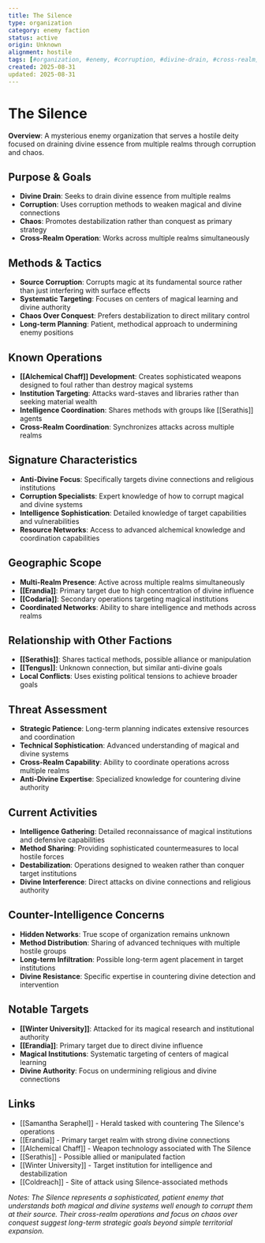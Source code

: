 ```yaml
---
title: The Silence
type: organization
category: enemy faction
status: active
origin: Unknown
alignment: hostile
tags: [#organization, #enemy, #corruption, #divine-drain, #cross-realm]
created: 2025-08-31
updated: 2025-08-31
---
```


# The Silence

**Overview**: A mysterious enemy organization that serves a hostile deity focused on draining divine essence from multiple realms through corruption and chaos.

## Purpose & Goals
- **Divine Drain**: Seeks to drain divine essence from multiple realms
- **Corruption**: Uses corruption methods to weaken magical and divine connections
- **Chaos**: Promotes destabilization rather than conquest as primary strategy
- **Cross-Realm Operation**: Works across multiple realms simultaneously

## Methods & Tactics
- **Source Corruption**: Corrupts magic at its fundamental source rather than just interfering with surface effects
- **Systematic Targeting**: Focuses on centers of magical learning and divine authority
- **Chaos Over Conquest**: Prefers destabilization to direct military control
- **Long-term Planning**: Patient, methodical approach to undermining enemy positions

## Known Operations
- **[[Alchemical Chaff]] Development**: Creates sophisticated weapons designed to foul rather than destroy magical systems
- **Institution Targeting**: Attacks ward-staves and libraries rather than seeking material wealth
- **Intelligence Coordination**: Shares methods with groups like [[Serathis]] agents
- **Cross-Realm Coordination**: Synchronizes attacks across multiple realms

## Signature Characteristics
- **Anti-Divine Focus**: Specifically targets divine connections and religious institutions
- **Corruption Specialists**: Expert knowledge of how to corrupt magical and divine systems
- **Intelligence Sophistication**: Detailed knowledge of target capabilities and vulnerabilities
- **Resource Networks**: Access to advanced alchemical knowledge and coordination capabilities

## Geographic Scope
- **Multi-Realm Presence**: Active across multiple realms simultaneously
- **[[Erandia]]**: Primary target due to high concentration of divine influence
- **[[Codaria]]**: Secondary operations targeting magical institutions
- **Coordinated Networks**: Ability to share intelligence and methods across realms

## Relationship with Other Factions
- **[[Serathis]]**: Shares tactical methods, possible alliance or manipulation
- **[[Tengus]]**: Unknown connection, but similar anti-divine goals
- **Local Conflicts**: Uses existing political tensions to achieve broader goals

## Threat Assessment
- **Strategic Patience**: Long-term planning indicates extensive resources and coordination
- **Technical Sophistication**: Advanced understanding of magical and divine systems
- **Cross-Realm Capability**: Ability to coordinate operations across multiple realms
- **Anti-Divine Expertise**: Specialized knowledge for countering divine authority

## Current Activities
- **Intelligence Gathering**: Detailed reconnaissance of magical institutions and defensive capabilities
- **Method Sharing**: Providing sophisticated countermeasures to local hostile forces
- **Destabilization**: Operations designed to weaken rather than conquer target institutions
- **Divine Interference**: Direct attacks on divine connections and religious authority

## Counter-Intelligence Concerns
- **Hidden Networks**: True scope of organization remains unknown
- **Method Distribution**: Sharing of advanced techniques with multiple hostile groups
- **Long-term Infiltration**: Possible long-term agent placement in target institutions
- **Divine Resistance**: Specific expertise in countering divine detection and intervention

## Notable Targets
- **[[Winter University]]**: Attacked for its magical research and institutional authority
- **[[Erandia]]**: Primary target due to direct divine influence
- **Magical Institutions**: Systematic targeting of centers of magical learning
- **Divine Authority**: Focus on undermining religious and divine connections

## Links
- [[Samantha Seraphel]] - Herald tasked with countering The Silence's operations
- [[Erandia]] - Primary target realm with strong divine connections
- [[Alchemical Chaff]] - Weapon technology associated with The Silence
- [[Serathis]] - Possible allied or manipulated faction
- [[Winter University]] - Target institution for intelligence and destabilization
- [[Coldreach]] - Site of attack using Silence-associated methods

*Notes: The Silence represents a sophisticated, patient enemy that understands both magical and divine systems well enough to corrupt them at their source. Their cross-realm operations and focus on chaos over conquest suggest long-term strategic goals beyond simple territorial expansion.*
